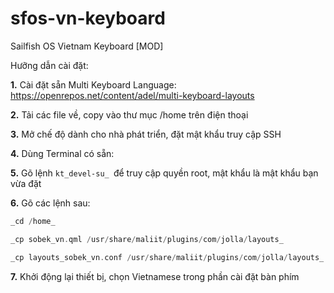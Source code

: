 # sfos-vn-keyboard
Sailfish OS Vietnam Keyboard [MOD]

Hưỡng dẫn cài đặt:

**1.** Cài đặt sẵn Multi Keyboard Language: https://openrepos.net/content/adel/multi-keyboard-layouts 

**2.** Tải các file về, copy vào thư mục /home trên điện thoại 

**3.** Mở chế độ dành cho nhà phát triển, đặt mật khẩu truy cập SSH 

**4.** Dùng Terminal có sẵn: 

**5.** Gõ lệnh ```kt_devel-su_ ```để truy cập quyền root, mật khẩu là mật khẩu bạn vừa đặt 

**6.** Gõ các lệnh sau: 
   ```kt
   _cd /home_

   _cp sobek_vn.qml /usr/share/maliit/plugins/com/jolla/layouts_

   _cp layouts_sobek_vn.conf /usr/share/maliit/plugins/com/jolla/layouts_
   ```

**7.** Khởi động lại thiết bị, chọn Vietnamese trong phần cài đặt bàn phím
